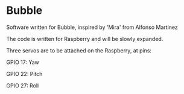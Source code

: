 # Bubble
 Software written for Bubble, inspired by 'Mira' from Alfonso Martinez

The code is written for Raspberry and will be slowly expanded.

Three servos are to be attached on the Raspberry, at pins:

GPIO 17: Yaw

GPIO 22: Pitch

GPIO 27: Roll
